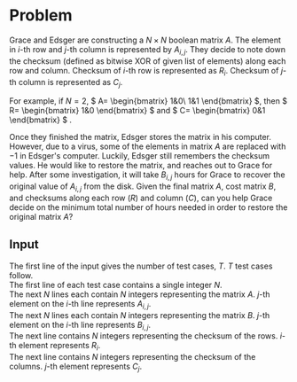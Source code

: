 # Problem

Grace and Edsger are constructing a $N×N$ boolean matrix $A$. The element in $i$-th row and $j$-th column is represented by $A_{i,j}$. They decide to note down the checksum (defined as bitwise XOR of given list of elements) along each row and column. Checksum of $i$-th row is represented as $R_i$. Checksum of $j$-th column is represented as $C_j$.

For example, if $N=2$,
$
    A=
    \begin{bmatrix}
        1&0\\
        1&1
    \end{bmatrix}
$, then
$
    R=
    \begin{bmatrix}
    1&0
    \end{bmatrix}
$ and
$
    C=
    \begin{bmatrix}
    0&1
    \end{bmatrix}
$
.

Once they finished the matrix, Edsger stores the matrix in his computer. However, due to a virus, some of the elements in matrix $A$ are replaced with $−1$ in Edsger's computer. Luckily, Edsger still remembers the checksum values. He would like to restore the matrix, and reaches out to Grace for help. After some investigation, it will take $B_{i,j}$ hours for Grace to recover the original value of $A_{i,j}$ from the disk. Given the final matrix $A$, cost matrix $B$, and checksums along each row ($R$) and column ($C$), can you help Grace decide on the minimum total number of hours needed in order to restore the original matrix $A$?

## Input

The first line of the input gives the number of test cases, $T$. $T$ test cases follow.  
The first line of each test case contains a single integer $N$.  
The next $N$ lines each contain $N$ integers representing the matrix $A$. $j$-th element on the $i$-th line represents $A_{i,j}$.  
The next $N$ lines each contain $N$ integers representing the matrix $B$. $j$-th element on the $i$-th line represents $B_{i,j}$.  
The next line contains $N$ integers representing the checksum of the rows. $i$-th element represents $R_i$.  
The next line contains $N$ integers representing the checksum of the columns. $j$-th element represents $C_j$.
